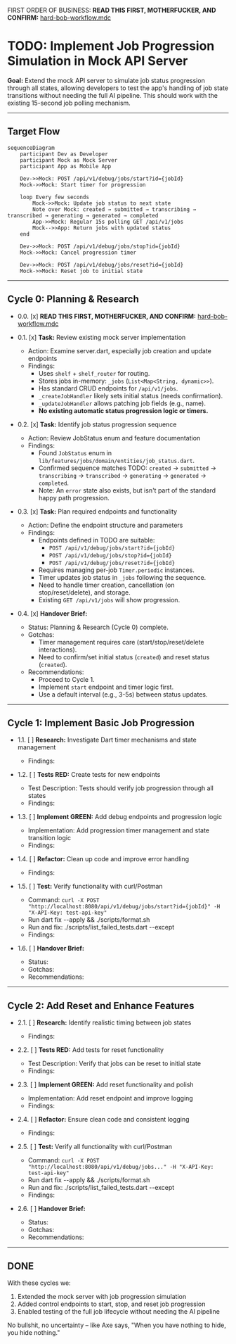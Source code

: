 FIRST ORDER OF BUSINESS:
**READ THIS FIRST, MOTHERFUCKER, AND CONFIRM:** [hard-bob-workflow.mdc](../../../.cursor/rules/hard-bob-workflow.mdc)

# TODO: Implement Job Progression Simulation in Mock API Server

**Goal:** Extend the mock API server to simulate job status progression through all states, allowing developers to test the app's handling of job state transitions without needing the full AI pipeline. This should work with the existing 15-second job polling mechanism.

---

## Target Flow

```mermaid
sequenceDiagram
    participant Dev as Developer
    participant Mock as Mock Server
    participant App as Mobile App
    
    Dev->>Mock: POST /api/v1/debug/jobs/start?id={jobId}
    Mock->>Mock: Start timer for progression
    
    loop Every few seconds
        Mock->>Mock: Update job status to next state
        Note over Mock: created → submitted → transcribing → transcribed → generating → generated → completed
        App->>Mock: Regular 15s polling GET /api/v1/jobs
        Mock-->>App: Return jobs with updated status
    end
    
    Dev->>Mock: POST /api/v1/debug/jobs/stop?id={jobId}
    Mock->>Mock: Cancel progression timer
    
    Dev->>Mock: POST /api/v1/debug/jobs/reset?id={jobId}
    Mock->>Mock: Reset job to initial state
```

---

## Cycle 0: Planning & Research

* 0.0. [x] **READ THIS FIRST, MOTHERFUCKER, AND CONFIRM:** [hard-bob-workflow.mdc](../../../.cursor/rules/hard-bob-workflow.mdc)

* 0.1. [x] **Task:** Review existing mock server implementation
    * Action: Examine server.dart, especially job creation and update endpoints
    * Findings: 
        * Uses `shelf` + `shelf_router` for routing.
        * Stores jobs in-memory: `_jobs` (`List<Map<String, dynamic>>`).
        * Has standard CRUD endpoints for `/api/v1/jobs`.
        * `_createJobHandler` likely sets initial status (needs confirmation).
        * `_updateJobHandler` allows patching job fields (e.g., name).
        * **No existing automatic status progression logic or timers.**

* 0.2. [x] **Task:** Identify job status progression sequence
    * Action: Review JobStatus enum and feature documentation
    * Findings: 
        * Found `JobStatus` enum in `lib/features/jobs/domain/entities/job_status.dart`.
        * Confirmed sequence matches TODO: `created` -> `submitted` -> `transcribing` -> `transcribed` -> `generating` -> `generated` -> `completed`.
        * Note: An `error` state also exists, but isn't part of the standard happy path progression.

* 0.3. [x] **Task:** Plan required endpoints and functionality
    * Action: Define the endpoint structure and parameters
    * Findings: 
        * Endpoints defined in TODO are suitable:
            * `POST /api/v1/debug/jobs/start?id={jobId}`
            * `POST /api/v1/debug/jobs/stop?id={jobId}`
            * `POST /api/v1/debug/jobs/reset?id={jobId}`
        * Requires managing per-job `Timer.periodic` instances.
        * Timer updates job status in `_jobs` following the sequence.
        * Need to handle timer creation, cancellation (on stop/reset/delete), and storage.
        * Existing `GET /api/v1/jobs` will show progression.

* 0.4. [x] **Handover Brief:**
    * Status: Planning & Research (Cycle 0) complete.
    * Gotchas: 
        * Timer management requires care (start/stop/reset/delete interactions).
        * Need to confirm/set initial status (`created`) and reset status (`created`).
    * Recommendations: 
        * Proceed to Cycle 1.
        * Implement `start` endpoint and timer logic first.
        * Use a default interval (e.g., 3-5s) between status updates.

---

## Cycle 1: Implement Basic Job Progression

* 1.1. [ ] **Research:** Investigate Dart timer mechanisms and state management
    * Findings: 

* 1.2. [ ] **Tests RED:** Create tests for new endpoints
    * Test Description: Tests should verify job progression through all states
    * Findings: 

* 1.3. [ ] **Implement GREEN:** Add debug endpoints and progression logic
    * Implementation: Add progression timer management and state transition logic
    * Findings: 

* 1.4. [ ] **Refactor:** Clean up code and improve error handling
    * Findings: 

* 1.5. [ ] **Test:** Verify functionality with curl/Postman
    * Command: `curl -X POST "http://localhost:8080/api/v1/debug/jobs/start?id={jobId}" -H "X-API-Key: test-api-key"`
    * Run dart fix --apply && ./scripts/format.sh
    * Run and fix: ./scripts/list_failed_tests.dart --except
    * Findings: 

* 1.6. [ ] **Handover Brief:**
    * Status: 
    * Gotchas: 
    * Recommendations: 

---

## Cycle 2: Add Reset and Enhance Features

* 2.1. [ ] **Research:** Identify realistic timing between job states
    * Findings: 

* 2.2. [ ] **Tests RED:** Add tests for reset functionality
    * Test Description: Verify that jobs can be reset to initial state
    * Findings: 

* 2.3. [ ] **Implement GREEN:** Add reset functionality and polish
    * Implementation: Add reset endpoint and improve logging
    * Findings: 

* 2.4. [ ] **Refactor:** Ensure clean code and consistent logging
    * Findings: 

* 2.5. [ ] **Test:** Verify all functionality with curl/Postman
    * Command: `curl -X POST "http://localhost:8080/api/v1/debug/jobs..." -H "X-API-Key: test-api-key"`
    * Run dart fix --apply && ./scripts/format.sh
    * Run and fix: ./scripts/list_failed_tests.dart --except
    * Findings: 

* 2.6. [ ] **Handover Brief:**
    * Status: 
    * Gotchas: 
    * Recommendations: 

---

## DONE

With these cycles we:
1. Extended the mock server with job progression simulation
2. Added control endpoints to start, stop, and reset job progression
3. Enabled testing of the full job lifecycle without needing the AI pipeline

No bullshit, no uncertainty – like Axe says, "When you have nothing to hide, you hide nothing." 